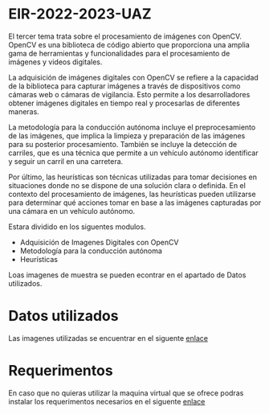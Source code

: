 # EIR-2022-2023-UAZ
El tercer tema trata sobre el procesamiento de imágenes con OpenCV. OpenCV es una biblioteca de código abierto que proporciona una amplia gama de herramientas y funcionalidades para el procesamiento de imágenes y videos digitales.

La adquisición de imágenes digitales con OpenCV se refiere a la capacidad de la biblioteca para capturar imágenes a través de dispositivos como cámaras web o cámaras de vigilancia. Esto permite a los desarrolladores obtener imágenes digitales en tiempo real y procesarlas de diferentes maneras.

La metodología para la conducción autónoma incluye el preprocesamiento de las imágenes, que implica la limpieza y preparación de las imágenes para su posterior procesamiento. También se incluye la detección de carriles, que es una técnica que permite a un vehículo autónomo identificar y seguir un carril en una carretera.

Por último, las heurísticas son técnicas utilizadas para tomar decisiones en situaciones donde no se dispone de una solución clara o definida. En el contexto del procesamiento de imágenes, las heurísticas pueden utilizarse para determinar qué acciones tomar en base a las imágenes capturadas por una cámara en un vehículo autónomo.

Estara dividido en los siguentes modulos.
 - Adquisición de Imagenes Digitales con OpenCV
 - Metodología para la conducción autónoma
 - Heurísticas
 
Loas imagenes de muestra se pueden econtrar en el apartado de Datos utilizados.
 

# Datos utilizados
Las imagenes utilizadas se encuentrar en el siguente [enlace](https://github.com/jsaldivar1937/EIR-2022-2023-UAZ/tree/main/ImagenesEIR) 

# Requerimentos
En caso que no quieras utilizar la maquina virtual que se ofrece podras instalar los requerimentos necesarios en el siguente [enlace](https://github.com/jsaldivar1937/EIR-2022-2023-UAZ/blob/main/Requerimentos/README.md)
